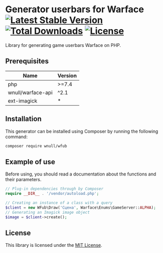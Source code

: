 # Generator userbars for Warface [![Latest Stable Version](https://poser.pugx.org/wnull/wfub/v)](//packagist.org/packages/wnull/wfub) [![Total Downloads](https://poser.pugx.org/wnull/wfub/downloads)](//packagist.org/packages/wnull/wfub) [![License](https://poser.pugx.org/wnull/wfub/license)](//packagist.org/packages/wnull/wfub)

Library for generating game userbars Warface on PHP.

## Prerequisites

| Name               | Version |
|  ---               |   ---   |
| php                | \>=7.4  |
| wnull/warface-api  |  ^2.1   |
| ext-imagick        |    *    |

## Installation

This generator can be installed using Composer by running the following command:

```sh
composer require wnull/wfub
```

## Example of use

Before using, you should read a documentation about the functions and their parameters. 

```php
// Plug-in dependencies through by Composer
require __DIR__ . '/vendor/autoload.php';

// Creating an instance of a class with a query
$client = new WFub\Draw('Сцена', Warface\Enums\GameServer::ALPHA);
// Generating an Imagick image object
$image = $client->create();
```

## License

This library is licensed under the [MIT License](https://github.com/wnull/wfub/blob/master/LICENSE).
